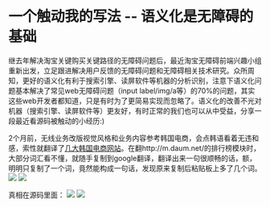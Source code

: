 # 一个触动我的写法 -- 语义化是无障碍的基础

继去年解决淘宝关键购买关键路径的无障碍问题后，最近淘宝无障碍前端兴趣小组重新出发，立足跟进解决用户反馈的无障碍问题和无障碍相关技术研究。众所周知，更好的语义化有利于搜索引擎、读屏软件等机器的分析识别，注意下语义化问题基本解决了常见web无障碍问题（input label/img/a等）的70%的问题，其实这些web开发者都知道，只是有时为了更简易实现而忽略了。语义化的改善不光对机器（搜索引擎、读屏软件等）更友好，有时正常的我们也可以从中受益，分享一段最近看源码被触动的小经历:)

2个月前，无线业务改版视觉风格和业务内容参考韩国电商，会点韩语看着无违和感，索性就翻译了[几大韩国电商网站](https://github.com/miaojing/KoreaSite/)。在翻http://m.daum.net/的排行榜模块时，大部分词汇看不懂，就随手复制到google翻译，翻译出来一句很顺畅的话，额，明明只复制了一个词，竟然能构成一句话，发现原来复制后粘贴板上多了几个词。
![](http://gtms01.alicdn.com/tps/i1/T1S6q4FdheXXXfXYUc-386-451.png)
![](http://gtms02.alicdn.com/tps/i2/T1k3y7FlJXXXaenoEl-846-154.png)

真相在源码里面：
![](http://gtms03.alicdn.com/tps/i3/T1nPC3Fe0gXXXaYiHl-703-260.png)
![](http://gtms04.alicdn.com/tps/i4/T1L.9MFodgXXXIBVn3-411-176.png)





